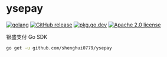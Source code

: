 # ysepay

[![golang](https://img.shields.io/badge/Language-Go-green.svg?style=flat)](https://golang.org) [![GitHub release](https://img.shields.io/github/release/shenghui0779/ysepay.svg)](https://github.com/shenghui0779/ysepay/releases/latest) [![pkg.go.dev](https://img.shields.io/badge/dev-reference-007d9c?logo=go&logoColor=white&style=flat)](https://pkg.go.dev/github.com/shenghui0779/ysepay) [![Apache 2.0 license](http://img.shields.io/badge/license-Apache%202.0-brightgreen.svg)](http://opensource.org/licenses/apache2.0)

银盛支付 Go SDK

```sh
go get -u github.com/shenghui0779/ysepay
```
